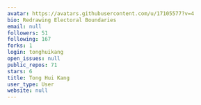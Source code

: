 ```yaml
---
avatar: https://avatars.githubusercontent.com/u/17105577?v=4
bio: Redrawing Electoral Boundaries
email: null
followers: 51
following: 167
forks: 1
login: tonghuikang
open_issues: null
public_repos: 71
stars: 6
title: Tong Hui Kang
user_type: User
website: null
---
```


